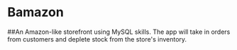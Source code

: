 # Bamazon

##An Amazon-like storefront using MySQL skills. The app will take in orders from customers and deplete stock from the store's inventory. 
